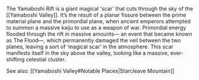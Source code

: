 The Yamaboshi Rift is a giant magical 'scar' that cuts through the sky of the [[Yamaboshi Valley]]. It’s the result of a planar fissure between the prime material plane and the primordial plane, when ancient emperors attempted to summon a massive kaiju to use as a weapon of war. Primordial energy flooded through the rift in massive amounts— an event that became known as The Flood—, which permanently damaged the veil between the two planes, leaving a sort of ‘magical scar’ in the atmosphere. This scar manifests itself in the sky above the valley, looking like a massive, ever-shifting celestial cluster.

See also: [[Yamaboshi Valley#Notable Places|Starcleave Mountain]]
